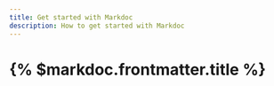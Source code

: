 ```yaml
---
title: Get started with Markdoc
description: How to get started with Markdoc
---
```


# {% $markdoc.frontmatter.title %}
